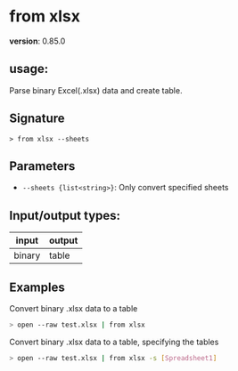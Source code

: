 # from xlsx

**version**: 0.85.0

## **usage**:

Parse binary Excel(.xlsx) data and create table.

## Signature

`> from xlsx --sheets`

## Parameters

- `--sheets {list<string>}`: Only convert specified sheets

## Input/output types:

| input  | output |
| ------ | ------ |
| binary | table  |

## Examples

Convert binary .xlsx data to a table

```bash
> open --raw test.xlsx | from xlsx
```

Convert binary .xlsx data to a table, specifying the tables

```bash
> open --raw test.xlsx | from xlsx -s [Spreadsheet1]
```
